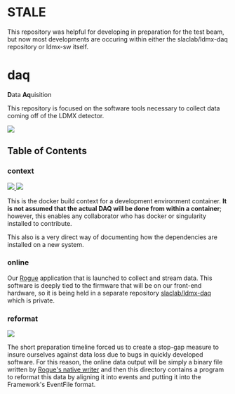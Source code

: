 # STALE
This repository was helpful for developing in preparation for the test beam, but now most developments are occuring within either the slaclab/ldmx-daq repository or ldmx-sw itself.

# daq
**D**ata **Aq**uisition

This repository is focused on the software tools necessary to collect data coming off of the LDMX detector.

<a href="http://perso.crans.org/besson/LICENSE.html" alt="GPLv3 license">
    <img src="https://img.shields.io/badge/License-GPLv3-blue.svg" />
</a>

## Table of Contents

### context
<a href="https://github.com/LDMX-Software/daq/actions/workflows/build_context.yml" alt="Actions">
    <img src="https://github.com/LDMX-Software/daq/actions/workflows/build_context.yml/badge.svg" />
</a>
<a href="https://hub.docker.com/repository/docker/tomeichlersmith/daq-env" alt="DockerHub">
    <img src="https://img.shields.io/docker/v/tomeichlersmith/daq-env/latest" />
</a>

This is the docker build context for a development environment container.
**It is not assumed that the actual DAQ will be done from within a container**; however,
this enables any collaborator who has docker or singularity installed to contribute.

This also is a very direct way of documenting how the dependencies are installed on a new system.

### online
Our [Rogue](https://slaclab.github.io/rogue/interfaces/index.html) application that is launched to collect and stream data.
This software is deeply tied to the firmware that will be on our front-end hardware, 
so it is being held in a separate repository [slaclab/ldmx-daq](github.com/slaclab/ldmx-daq) which is private.

### reformat
<a href="https://github.com/LDMX-Software/daq/actions/workflows/reformat_test.yml" alt="Actions">
    <img src="https://github.com/LDMX-Software/daq/actions/workflows/reformat_test.yml/badge.svg" />
</a>

The short preparation timeline forced us to create a stop-gap measure to insure ourselves against data loss due to bugs in quickly developed software.
For this reason, the online data output will be simply a binary file written by [Rogue's native writer](https://slaclab.github.io/rogue/utilities/fileio/writing.html) and 
then this directory contains a program to reformat this data by aligning it into events and putting it into the Framework's EventFile format.
